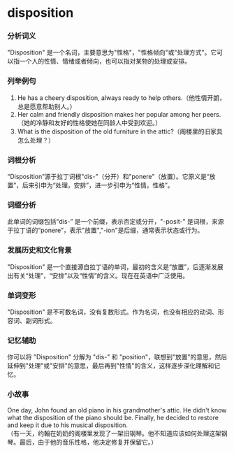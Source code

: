# disposition

### 分析词义

  

"Disposition" 是一个名词，主要意思为"性格"，"性格倾向"或"处理方式"。它可以指一个人的性情、情绪或者倾向，也可以指对某物的处理或安排。

  

### 列举例句

  

1.  He has a cheery disposition, always ready to help others.（他性情开朗，总是愿意帮助别人。）
2.  Her calm and friendly disposition makes her popular among her peers.（她的冷静和友好的性格使她在同龄人中受到欢迎。）
3.  What is the disposition of the old furniture in the attic?（阁楼里的旧家具怎么处理？）

  

### 词根分析

  

“Disposition”源于拉丁词根"dis-"（分开）和"ponere"（放置）。它原义是“放置”，后来引申为“处理，安排”，进一步引申为“性情，性格”。

  

### 词缀分析

  

此单词的词缀包括“dis-” 是一个前缀，表示否定或分开，"-posit-" 是词根，来源于拉丁语的“ponere”，表示"放置","-ion"是后缀，通常表示状态或行为。

  

### 发展历史和文化背景

  

"Disposition" 是一个直接源自拉丁语的单词，最初的含义是“放置”，后逐渐发展出有关“处理”，“安排”以及“性情”的含义。现在在英语中广泛使用。

  

### 单词变形

  

"Disposition" 是不可数名词，没有复数形式。作为名词，也没有相应的动词、形容词、副词形式。

  

### 记忆辅助

  

你可以将 "Disposition" 分解为 "dis-" 和 "position"，联想到"放置"的意思，然后延伸到"处理"或"安排"的意思，最后再到"性情"的含义，这样逐步深化理解和记忆。

  

### 小故事

  

One day, John found an old piano in his grandmother's attic. He didn't know what the disposition of the piano should be. Finally, he decided to restore and keep it due to his musical disposition.  
（有一天，约翰在奶奶的阁楼里发现了一架旧钢琴。他不知道应该如何处理这架钢琴。最后，由于他的音乐性格，他决定修复并保留它。）
